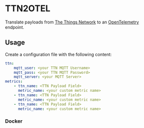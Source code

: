 # TTN2OTEL

Translate payloads from [The Things Network](https://www.thethingsnetwork.org/) to an [OpenTelemetry](https://opentelemetry.io/) endpoint.

## Usage

Create a configuration file with the following content:

```yaml
ttn:
    mqtt_user: <your TTN MQTT Username>
    mqtt_pass: <your TTN MQTT Password>
    mqtt_server: <your MQTT Server>
metrics:
    - ttn_name: <TTN Payload Field>
      metric_name: <your custom metric name>
    - ttn_name: <TTN Payload Field>
      metric_name: <your custom metric name>
    - ttn_name: <TTN Payload Field>
      metric_name: <your custom metric name>
```

### Docker



